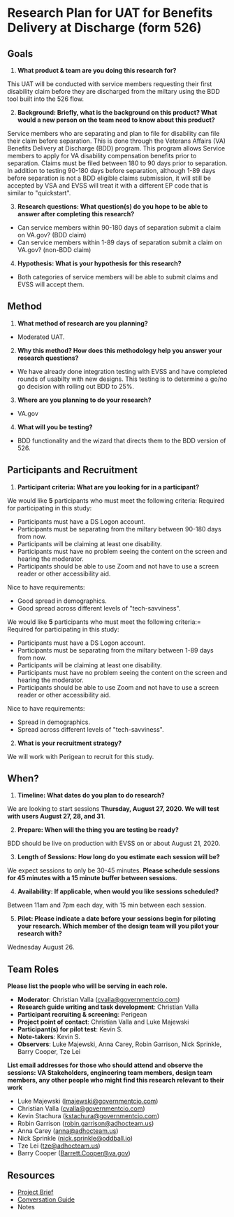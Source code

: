 # Research Plan for UAT for Benefits Delivery at Discharge (form 526)

## Goals
1. **What product & team are you doing this research for?**

This UAT will be conducted with service members requesting their first disability claim before they are discharged from the miltary using the BDD tool built into the 526 flow. 

2. **Background: Briefly, what is the background on this product? What would a new person on the team need to know about this product?**

Service members who are separating and plan to file for disability can file their claim before separation. This is done through the Veterans Affairs (VA) Benefits Delivery at Discharge (BDD) program. This program allows Service members to apply for VA disability compensation benefits prior to separation. Claims must be filed between 180 to 90 days prior to separation.  In addition to testing 90-180 days before separation, although 1-89 days before separation is not a BDD eligible claims submission, it will still be accepted by VSA and EVSS will treat it with a different EP code that is similar to "quickstart".

3. **Research questions: What question(s) do you hope to be able to answer after completing this research?** 

- Can service members within 90-180 days of separation submit a claim on VA.gov? (BDD claim)
- Can service members within 1-89 days of separation submit a claim on VA.gov? (non-BDD claim)

4. **Hypothesis: What is your hypothesis for this research?** 

- Both categories of service members will be able to submit claims and EVSS will accept them.

## Method
1.	**What method of research are you planning?**
  
  - Moderated UAT.
  
2.	**Why this method? How does this methodology help you answer your research questions?** 

- We have already done integration testing with EVSS and have completed rounds of usabilty with new designs.  This testing is to determine a go/no go decision with rolling out BDD to 25%.

3.	**Where are you planning to do your research?**

- VA.gov

4.	**What will you be testing?**

- BDD functionality and the wizard that directs them to the BDD version of 526.

## Participants and Recruitment

1.	**Participant criteria: What are you looking for in a participant?**

We would like **5** participants who must meet the following criteria:
Required for participating in this study: 

- Participants must have a DS Logon account.
- Participants must be separating from the miltary between 90-180 days from now.
- Participants will be claiming at least one disability.
- Participants must have no problem seeing the content on the screen and hearing the moderator. 
- Participants should be able to use Zoom and not have to use a screen reader or other accessibility aid.

Nice to have requirements: 

- Good spread in demographics.
- Good spread across different levels of "tech-savviness".

We would like **5** participants who must meet the following criteria:=
Required for participating in this study: 

- Participants must have a DS Logon account.
- Participants must be separating from the miltary between 1-89 days from now.
- Participants will be claiming at least one disability.
- Participants must have no problem seeing the content on the screen and hearing the moderator.
- Participants should be able to use Zoom and not have to use a screen reader or other accessibility aid.

Nice to have requirements:

- Spread in demographics.
- Spread across different levels of "tech-savviness".

2.	**What is your recruitment strategy?**

We will work with Perigean to recruit for this study. 

## When? 

1.	**Timeline: What dates do you plan to do research?**

We are looking to start sessions **Thursday, August 27, 2020. We will test with users August 27, 28, and 31**.

2.	**Prepare: When will the thing you are testing be ready?**

BDD should be live on production with EVSS on or about August 21, 2020. 

3. **Length of Sessions: How long do you estimate each session will be?**

We expect sessions to only be 30-45 minutes. **Please schedule sessions for 45 minutes with a 15 minute buffer between sessions**.

4.	**Availability: If applicable, when would you like sessions scheduled?**

Between 11am and 7pm each day, with 15 min between each session.

5.	**Pilot: Please indicate a date before your sessions begin for piloting your research. Which member of the design team will you pilot your research with?**

Wednesday August 26. 

## Team Roles
**Please list the people who will be serving in each role.**

- **Moderator**: Christian Valla (cvalla@governmentcio.com)
- **Research guide writing and task development**: Christian Valla
- **Participant recruiting & screening**: Perigean
- **Project point of contact**: Christian Valla and Luke Majewski
- **Participant(s) for pilot test**: Kevin S.
- **Note-takers**: Kevin S.
- **Observers**: Luke Majewski, Anna Carey, Robin Garrison, Nick Sprinkle, Barry Cooper, Tze Lei

**List email addresses for those who should attend and observe the sessions: VA Stakeholders, engineering team members, design team members, any other people who might find this research relevant to their work**

- Luke Majewski (lmajewski@governmentcio.com)
- Christian Valla (cvalla@governmentcio.com)
- Kevin Stachura (kstachura@governmentcio.com)
- Robin Garrison (robin.garrison@adhocteam.us)
- Anna Carey (anna@adhocteam.us)
- Nick Sprinkle (nick.sprinkle@oddball.io)
- Tze Lei (tze@adhocteam.us)
- Barry Cooper (Barrett.Cooper@va.gov)

## Resources
- [Project Brief](https://github.com/department-of-veterans-affairs/va.gov-team/tree/master/products/disability/disability-compensation-claim/bdd)
- [Conversation Guide](https://github.com/department-of-veterans-affairs/va.gov-team/tree/master/products/disability/disability-compensation-claim/bdd/BDD%20Research/UAT-August-2020)
- Notes
